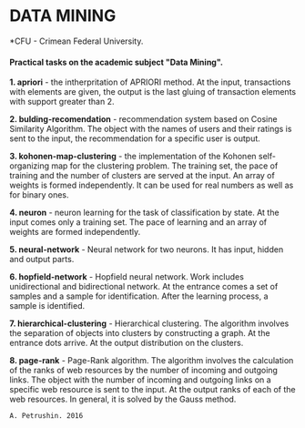 # DATA MINING
*CFU - Crimean Federal University.

#### Practical tasks on the academic subject "Data Mining".

**1. apriori** - the intherpritation of APRIORI method. At the input, transactions with elements are given, the output is the last gluing of transaction elements with support greater than 2.

**2. bulding-recomendation** - recommendation system based on Cosine Similarity Algorithm. The object with the names of users and their ratings is sent to the input, the recommendation for a specific user is output.

**3. kohonen-map-clustering** - the implementation of the Kohonen self-organizing map for the clustering problem. The training set, the pace of training and the number of clusters are served at the input. An array of weights is formed independently. It can be used for real numbers as well as for binary ones.

**4. neuron** - neuron learning for the task of classification by state. At the input comes only a training set. The pace of learning and an array of weights are formed independently.

**5. neural-network** - Neural network for two neurons. It has input, hidden and output parts.

**6. hopfield-network** - Hopfield neural network. Work includes unidirectional and bidirectional network. At the entrance comes a set of samples and a sample for identification. After the learning process, a sample is identified.

**7. hierarchical-clustering** - Hierarchical clustering. The algorithm involves the separation of objects into clusters by constructing a graph. At the entrance dots arrive. At the output distribution on the clusters.

**8. page-rank** - Page-Rank algorithm. The algorithm involves the calculation of the ranks of web resources by the number of incoming and outgoing links. The object with the number of incoming and outgoing links on a specific web resource is sent to the input. At the output ranks of each of the web resources. In general, it is solved by the Gauss method.


```A. Petrushin. 2016```
